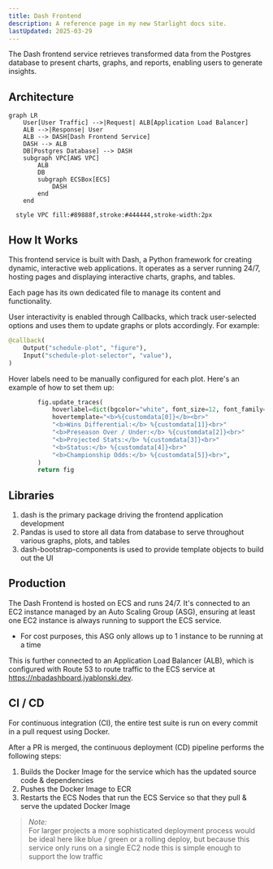 ```yaml
---
title: Dash Frontend
description: A reference page in my new Starlight docs site.
lastUpdated: 2025-03-29
---
```



The Dash frontend service retrieves transformed data from the Postgres database to present charts, graphs, and reports, enabling users to generate insights.

## Architecture

``` mermaid
graph LR
    User[User Traffic] -->|Request| ALB[Application Load Balancer]
    ALB -->|Response| User
    ALB --> DASH[Dash Frontend Service]
    DASH --> ALB
    DB[Postgres Database] --> DASH
    subgraph VPC[AWS VPC]
        ALB
        DB
        subgraph ECSBox[ECS]
            DASH
        end
    end

  style VPC fill:#89888f,stroke:#444444,stroke-width:2px
```

## How It Works

This frontend service is built with Dash, a Python framework for creating dynamic, interactive web applications. It operates as a server running 24/7, hosting pages and displaying interactive charts, graphs, and tables.

Each page has its own dedicated file to manage its content and functionality.

User interactivity is enabled through Callbacks, which track user-selected options and uses them to update graphs or plots accordingly. For example:

``` py
@callback(
    Output("schedule-plot", "figure"),
    Input("schedule-plot-selector", "value"),
)
```

Hover labels need to be manually configured for each plot. Here's an example of how to set them up:

``` py
        fig.update_traces(
            hoverlabel=dict(bgcolor="white", font_size=12, font_family="Rockwell"),
            hovertemplate="<b>%{customdata[0]}</b><br>"
            "<b>Wins Differential:</b> %{customdata[1]}<br>"
            "<b>Preseason Over / Under:</b> %{customdata[2]}<br>"
            "<b>Projected Stats:</b> %{customdata[3]}<br>"
            "<b>Status:</b> %{customdata[4]}<br>"
            "<b>Championship Odds:</b> %{customdata[5]}<br>",
        )
        return fig
```

## Libraries

1. dash is the primary package driving the frontend application development
2. Pandas is used to store all data from database to serve throughout various graphs, plots, and tables
3. dash-bootstrap-components is used to provide template objects to build out the UI

## Production

The Dash Frontend is hosted on ECS and runs 24/7. It's connected to an EC2 instance managed by an Auto Scaling Group (ASG), ensuring at least one EC2 instance is always running to support the ECS service. 

- For cost purposes, this ASG only allows up to 1 instance to be running at a time

This is further connected to an Application Load Balancer (ALB), which is configured with Route 53 to route traffic to the ECS service at https://nbadashboard.jyablonski.dev.

## CI / CD

For continuous integration (CI), the entire test suite is run on every commit in a pull request using Docker.

After a PR is merged, the continuous deployment (CD) pipeline performs the following steps:

1. Builds the Docker Image for the service which has the updated source code & dependencies
2. Pushes the Docker Image to ECR
3. Restarts the ECS Nodes that run the ECS Service so that they pull & serve the updated Docker Image

> _Note:_  
For larger projects a more sophisticated deployment process would be ideal here like blue / green or a rolling deploy, but because this service only runs on a single EC2 node this is simple enough to support the low traffic